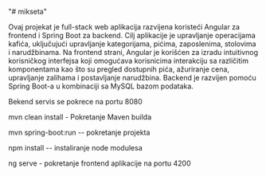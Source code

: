 "# mikseta" 

Ovaj projekat je full-stack web aplikacija razvijena koristeći Angular za frontend i Spring Boot za backend. Cilj aplikacije je upravljanje operacijama kafića, uključujući upravljanje kategorijama, pićima, zaposlenima, stolovima i narudžbinama.
Na frontend strani, Angular je korišćen za izradu intuitivnog korisničkog interfejsa koji omogućava korisnicima interakciju sa različitim komponentama kao što su pregled dostupnih pića, ažuriranje cena, upravljanje zalihama i postavljanje narudžbina. Backend je razvijen pomoću Spring Boot-a u kombinaciji sa MySQL bazom podataka.

Bekend servis se pokrece na portu 8080

mvn clean install - Pokretanje Maven builda

mvn spring-boot:run -- pokretanje projekta

npm install -- instaliranje node modulesa

ng serve - pokretanje frontend aplikacije na portu 4200